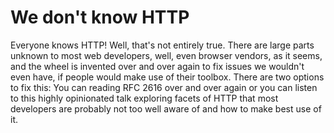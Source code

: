# We don't know HTTP

Everyone knows HTTP! Well, that's not entirely true. There are large parts unknown to most web developers, well, even browser vendors, as it seems, and the wheel is invented over and over again to fix issues we wouldn't even have, if people would make use of their toolbox. There are two options to fix this: You can reading RFC 2616 over and over again or you can listen to this highly opinionated talk exploring facets of HTTP that most developers are probably not too well aware of and how to make best use of it.

